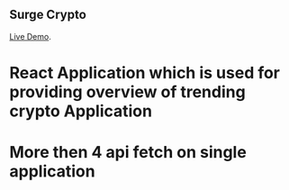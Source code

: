 

## Surge Crypto

 [Live Demo](https://abhi5157.github.io/Surge-crypto/).

# React Application which is used for providing overview of trending crypto Application
# More then 4 api fetch on single application 

